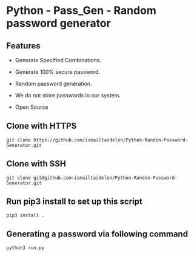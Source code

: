 # Python - Pass_Gen - Random password generator 

## Features

* Generate Specified Combinations.

* Generate 100% secure password.

* Random password generation.

* We do not store passwords in our system.

* Open Source

## Clone with HTTPS
```
git clone https://github.com/ismailtasdelen/Python-Randon-Password-Generator.git
```

## Clone with SSH
```
git clone git@github.com:ismailtasdelen/Python-Randon-Password-Generator.git
```

## Run pip3 install to set up this script
```
pip3 install .
```

## Generating a password via following command
```
python3 run.py
```
